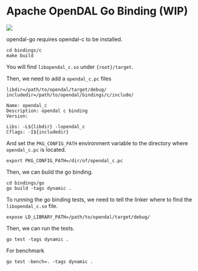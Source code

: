 # Apache OpenDAL Go Binding (WIP)

![](https://img.shields.io/badge/status-unreleased-red)

opendal-go requires opendal-c to be installed.

```shell
cd bindings/c
make build
```

You will find `libopendal_c.so` under `{root}/target`.

Then, we need to add a `opendal_c.pc` files

```pc
libdir=/path/to/opendal/target/debug/
includedir=/path/to/opendal/bindings/c/include/

Name: opendal_c
Description: opendal c binding
Version:

Libs: -L${libdir} -lopendal_c
Cflags: -I${includedir}
```

And set the `PKG_CONFIG_PATH` environment variable to the directory where `opendal_c.pc` is located.

```shell
export PKG_CONFIG_PATH=/dir/of/opendal_c.pc
```

Then, we can build the go binding.

```shell
cd bindings/go
go build -tags dynamic .
```

To running the go binding tests, we need to tell the linker where to find the `libopendal_c.so` file.

```shell
expose LD_LIBRARY_PATH=/path/to/opendal/target/debug/
```

Then, we can run the tests.

```shell
go test -tags dynamic .
```

For benchmark

```shell
go test -bench=. -tags dynamic .
```
